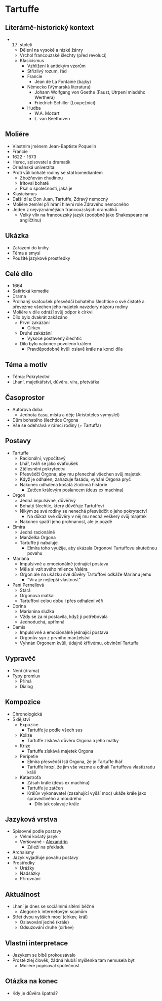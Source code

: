 # Tartuffe

## Literárně-historický kontext
- 17. století
    - Dělení na vysoké a nízké žánry
    - Vrchol francouzské šlechty (před revolucí)
    - Klasicismus
        - Vzhlížení k antickým vzorům
        - Střízlivý rozum, řád
        - Francie
            - Jean de La Fontaine (bajky)
        - Německo (Výmarská literatura)
            - Johann Wolfgang von Goethe (Faust, Utrpení mladého Werthera)
            - Friedrich Schiller (Loupežníci)
        - Hudba
            - W.A. Mozart
            - L. van Beethoven

## Moliére
- Vlastním jménem Jean-Baptiste Poquelin
- Francie
- 1622 - 1673
- Herec, spisovatel a dramatik
- Orleánská univerzita
- Proti vůli bohaté rodiny se stal komediantem
    - Zbožňován chudinou
    - Iritoval bohaté
    - Psal o společnosti, jaká je
- Klasicismus
- Další díla: Don Juan, Tartuffe, Zdravý nemocný
- Moliére zemřel při hraní hlavní role Zdravého nemocného
- Jeden z nejvýznámějších francouzských dramatiků
    - Velký vliv na francouzský jazyk (podobně jako Shakespeare na angličtinu)

## Ukázka
- Zařazení do knihy
- Téma a smysl
- Použité jazykové prostředky

## Celé dílo
- 1664
- Satirická komedie
- Drama
- Prolhaný svaťoušek přesvědčí bohatého šlechtice o své čistotě a převezme všechen jeho majetek navzdory názoru rodiny
- Moliére v díle odráží svůj odpor k církvi
- Dílo bylo dvakrát zakázáno
    - První zakázání
        - Církev
    - Druhé zakázání
        - Vysoce postavený šlechtic 
    - Dílo bylo nakonec povoleno králem
        - Pravděpodobně kvůli oslavě krále na konci díla

## Téma a motiv
- Téma: Pokrytectví
- Lhaní, majetkářství, důvěra, víra, přetvářka

## Časoprostor
- Autorova doba
    - Jednota času, místa a děje (Aristoteles vymyslel)
- Dům bohatého šlechtice Orgona
- Vše se odehrává v rámci rodiny (+ Tartuffa)

## Postavy
- Tartuffe
    - Racionální, vypočítavý
    - Lhář, tváří se jako svaťoušek
    - Ztělesnění pokrytectví
    - Přesvědčí Orgona, aby mu přenechal všechen svůj majetek
    - Když je odhalen, zahazuje fasádu, vyhání Orgona pryč
    - Nakonec odhalena košatá zločinná historie
        - Zatčen královým poslancem (deus ex machina)
- Orgon
    - Jedná impulsivně, důvěřivý
    - Bohatý šlechtic, který důvěřuje Tartuffovi
    - Nikým ze své rodiny se nenechá přesvědčit o jeho pokrytectví
        - Na důkaz své důvěry v něj mu nechá veškerý svůj majetek
    - Nakonec spatří jeho prohnanost, ale je pozdě
- Elmíra
    - Jedná racionálně
    - Manželka Orgona
    - Tartuffe jí nabaluje
        - Elmíra toho využije, aby ukázala Orgonovi Tartuffovu skutečnou povahu
- Mariana
    - Impulsivně a emocionálně jednající postava
    - Měla si vzít svého milence Valéra
    - Orgon ale na ukázku své důvěry Tartuffovi odkáže Marianu jemu
        - "Víra je nejlepší vlastnost"
- Paní Pernellová
    - Stará
    - Orgonova matka
    - Tartuffovi celou dobu i přes odhalení věří
- Dorina
    - Marianina služka
    - Vždy se za ni postavila, když ji potřebovala
    - Jednoduchá, upřímná
- Damis 
    - Impulsivně a emocionálně jednající postava
    - Orgonův syn z prvního manželství 
    - Vyhnán Orgonem kvůli, údajně křřivému, obvinění Tartuffa

## Vypravěč
- Není (drama)
- Typy promluv
    - Přímá
    - Dialog

## Kompozice
- Chronologická
- 5 dějství
    - Expozice
        - Tartuffe je podle všech sus
    - Kolize
        - Tartuffe získává důvěru Orgona a jeho matky 
    - Krize
        - Tartuffe získává majetek Orgona
    - Peripetie
        - Elmíra přesvědčí lstí Orgona, že je Tartuffe lhář
        - Tartuffe hrozí, že jim vše vezme a odhalí Tartuffovu vlastizradu králi
    - Katastrofa
        - Zásah krále (deus ex machina)
        - Tartuffe je zatčen
        - Králův vykonavatel (zasahující vyšší moc) ukáže krále jako spravedlivého a moudrého
            - Dílo tak oslavuje krále

## Jazyková vrstva
- Spisovné podle postavy
    - Velmi košatý jazyk
    - Veršované - [Alexandrín](https://cs.wikipedia.org/wiki/Alexandr%C3%ADn)
      - Záleží na překladu
- Archaismy
- Jazyk vyjadřuje povahu postavy
- Prostředky
    - Urážky
    - Nadsázky
    - Přirovnání

## Aktuálnost
- Lhaní je dnes se sociálními sítěmi běžné
    - Alegorie k internetovým scamům
- Střet dvou vyšších mocí (církev, král)
    - Oslavování jedné (krále)
    - Odsuzování druhé (církev)

## Vlastní interpretace
- Jazykem se blbě prokousávalo
- Prostě zlej člověk, žádná hlubší myšlenka tam nemusela být
    - Moliére popisoval společnost

## Otázka na konec
- Kdy je důvěra špatná?
